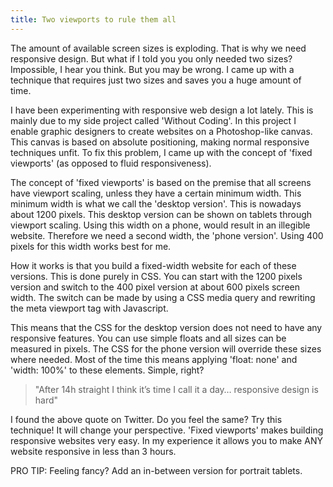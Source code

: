 ```yaml
---
title: Two viewports to rule them all
---
```



The amount of available screen sizes is exploding. That is why we need responsive design. But what if I told you you only needed two sizes? Impossible, I hear you think. But you may be wrong. I came up with a technique that requires just two sizes and saves you a huge amount of time.&nbsp;

I have been experimenting with responsive web design a lot lately. This is mainly due to my side project called 'Without Coding'. In this project I enable graphic designers to create websites on a Photoshop-like canvas. This canvas is based on absolute positioning, making normal responsive techniques unfit. To fix this problem, I came up with the concept of 'fixed viewports' (as opposed to fluid responsiveness).

The concept of 'fixed viewports' is based on the premise that all screens have viewport scaling, unless they have a certain minimum width. This minimum width is what we call the 'desktop version'. This is nowadays about 1200 pixels. This desktop version can be shown on tablets through viewport scaling. Using this width on a phone, would result in an illegible website. Therefore we need a second width, the 'phone version'. Using 400 pixels for this width works best for me.

How it works is that you build a fixed-width website for each of these versions. This is done purely in CSS. You can start with the 1200 pixels version and switch to the 400 pixel version at about 600 pixels screen width. The switch can be made by using a CSS media query and rewriting the meta viewport tag with Javascript.&nbsp;

This means that the CSS for the desktop version does not need to have any responsive features. You can use simple floats and all sizes can be measured in pixels. The CSS for the phone version will override these sizes where needed. Most of the time this means applying 'float: none' and 'width: 100%' to these elements. Simple, right?

> "After 14h straight I think it’s time I call it a day… responsive design is hard"

I found the above quote on Twitter. Do you feel the same? Try this technique! It will change your perspective. 'Fixed viewports' makes building responsive websites very easy. In my experience it allows you to make ANY website responsive in less than 3 hours.

PRO TIP: Feeling fancy? Add an in-between version for portrait tablets.